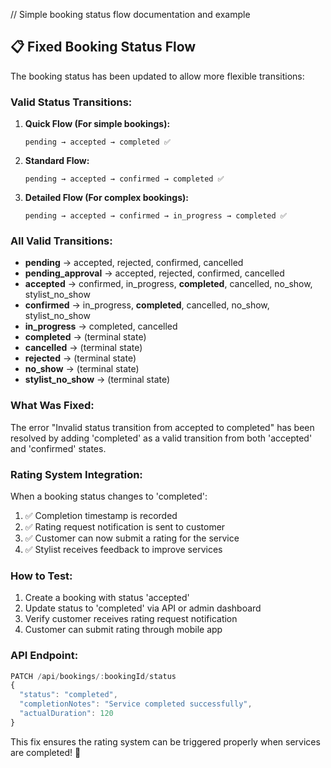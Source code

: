 // Simple booking status flow documentation and example

## 📋 **Fixed Booking Status Flow**

The booking status has been updated to allow more flexible transitions:

### **Valid Status Transitions:**

1. **Quick Flow (For simple bookings):**
   ```
   pending → accepted → completed ✅
   ```

2. **Standard Flow:**
   ```
   pending → accepted → confirmed → completed ✅
   ```

3. **Detailed Flow (For complex bookings):**
   ```
   pending → accepted → confirmed → in_progress → completed ✅
   ```

### **All Valid Transitions:**
- **pending** → accepted, rejected, confirmed, cancelled
- **pending_approval** → accepted, rejected, confirmed, cancelled
- **accepted** → confirmed, in_progress, **completed**, cancelled, no_show, stylist_no_show
- **confirmed** → in_progress, **completed**, cancelled, no_show, stylist_no_show
- **in_progress** → completed, cancelled
- **completed** → (terminal state)
- **cancelled** → (terminal state)
- **rejected** → (terminal state)
- **no_show** → (terminal state)
- **stylist_no_show** → (terminal state)

### **What Was Fixed:**
The error "Invalid status transition from accepted to completed" has been resolved by adding 'completed' as a valid transition from both 'accepted' and 'confirmed' states.

### **Rating System Integration:**
When a booking status changes to 'completed':
1. ✅ Completion timestamp is recorded
2. ✅ Rating request notification is sent to customer
3. ✅ Customer can now submit a rating for the service
4. ✅ Stylist receives feedback to improve services

### **How to Test:**
1. Create a booking with status 'accepted'
2. Update status to 'completed' via API or admin dashboard
3. Verify customer receives rating request notification
4. Customer can submit rating through mobile app

### **API Endpoint:**
```javascript
PATCH /api/bookings/:bookingId/status
{
  "status": "completed",
  "completionNotes": "Service completed successfully",
  "actualDuration": 120
}
```

This fix ensures the rating system can be triggered properly when services are completed! 🎉